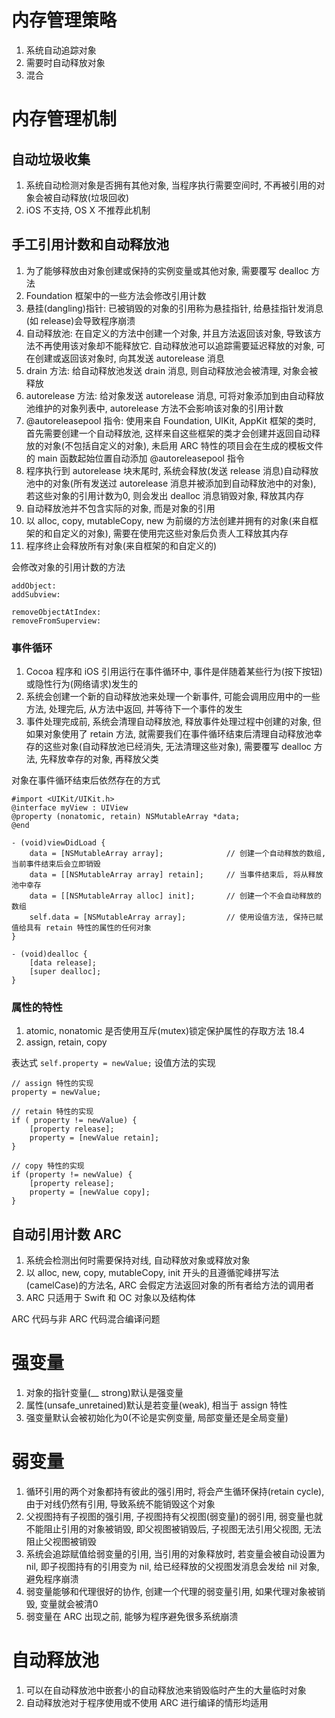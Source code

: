 # 内存管理策略

1. 系统自动追踪对象
2. 需要时自动释放对象
3. 混合

# 内存管理机制

##  自动垃圾收集

1. 系统自动检测对象是否拥有其他对象, 当程序执行需要空间时, 不再被引用的对象会被自动释放(垃圾回收)
2. iOS 不支持, OS X 不推荐此机制

## 手工引用计数和自动释放池

1. 为了能够释放由对象创建或保持的实例变量或其他对象, 需要覆写 dealloc 方法
2. Foundation 框架中的一些方法会修改引用计数
3. 悬挂(dangling)指针: 已被销毁的对象的引用称为悬挂指针, 给悬挂指针发消息(如 release)会导致程序崩溃
4. 自动释放池: 在自定义的方法中创建一个对象, 并且方法返回该对象, 导致该方法不再使用该对象却不能释放它. 自动释放池可以追踪需要延迟释放的对象, 可在创建或返回该对象时, 向其发送 autorelease 消息
5. drain 方法: 给自动释放池发送 drain 消息, 则自动释放池会被清理, 对象会被释放
6. autorelease 方法: 给对象发送 autorelease 消息, 可将对象添加到由自动释放池维护的对象列表中, autorelease 方法不会影响该对象的引用计数
7. \@autoreleasepool 指令: 使用来自 Foundation, UIKit, AppKit 框架的类时, 首先需要创建一个自动释放池, 这样来自这些框架的类才会创建并返回自动释放的对象(不包括自定义的对象), 未启用 ARC 特性的项目会在生成的模板文件的 main 函数起始位置自动添加 \@autoreleasepool 指令
8. 程序执行到 autorelease 块末尾时, 系统会释放(发送 release 消息)自动释放池中的对象(所有发送过 autorelease 消息并被添加到自动释放池中的对象), 若这些对象的引用计数为0, 则会发出 dealloc 消息销毁对象, 释放其内存
9. 自动释放池并不包含实际的对象, 而是对象的引用
10. 以 alloc, copy, mutableCopy, new 为前缀的方法创建并拥有的对象(来自框架的和自定义的对象), 需要在使用完这些对象后负责人工释放其内存
11. 程序终止会释放所有对象(来自框架的和自定义的)

会修改对象的引用计数的方法

```
addObject:
addSubview:

removeObjectAtIndex:
removeFromSuperview:
```

### 事件循环

1. Cocoa 程序和 iOS 引用运行在事件循环中, 事件是伴随着某些行为(按下按钮)或隐性行为(网络请求)发生的
2. 系统会创建一个新的自动释放池来处理一个新事件, 可能会调用应用中的一些方法, 处理完后, 从方法中返回, 并等待下一个事件的发生
3. 事件处理完成前, 系统会清理自动释放池, 释放事件处理过程中创建的对象, 但如果对象使用了 retain 方法, 就需要我们在事件循环结束后清理自动释放池幸存的这些对象(自动释放池已经消失, 无法清理这些对象), 需要覆写 dealloc 方法, 先释放幸存的对象, 再释放父类

对象在事件循环结束后依然存在的方式

```
#import <UIKit/UIKit.h>
@interface myView : UIView
@property (nonatomic, retain) NSMutableArray *data;
@end

- (void)viewDidLoad {
	data = [NSMutableArray array];				// 创建一个自动释放的数组, 当前事件结束后会立即销毁
	data = [[NSMutableArray array] retain];		// 当事件结束后, 将从释放池中幸存
	data = [[NSMutableArray alloc] init];		// 创建一个不会自动释放的数组
	self.data = [NSMutableArray array];			// 使用设值方法, 保持已赋值给具有 retain 特性的属性的任何对象
}

- (void)dealloc {
	[data release];
	[super dealloc];
}
```

### 属性的特性

1. atomic, nonatomic 是否使用互斥(mutex)锁定保护属性的存取方法 18.4
2. assign, retain, copy

表达式 `self.property = newValue;` 设值方法的实现

```
// assign 特性的实现
property = newValue;

// retain 特性的实现
if ( property != newValue) {
	[property release];
	property = [newValue retain];
}

// copy 特性的实现
if (property != newValue) {
	[property release];
	property = [newValue copy];
}
```

## 自动引用计数 ARC

1. 系统会检测出何时需要保持对线, 自动释放对象或释放对象
2. 以 alloc, new, copy, mutableCopy, init 开头的且遵循驼峰拼写法(camelCase)的方法名, ARC 会假定方法返回对象的所有者给方法的调用者
3. ARC 只适用于 Swift 和 OC 对象以及结构体

ARC 代码与非 ARC 代码混合编译问题

# 强变量

1. 对象的指针变量(__ strong)默认是强变量
2. 属性(unsafe_unretained)默认是若变量(weak), 相当于 assign 特性
2. 强变量默认会被初始化为0(不论是实例变量, 局部变量还是全局变量)

# 弱变量

1. 循环引用的两个对象都持有彼此的强引用时, 将会产生循环保持(retain cycle), 由于对线仍然有引用, 导致系统不能销毁这个对象
2. 父视图持有子视图的强引用, 子视图持有父视图(弱变量)的弱引用, 弱变量也就不能阻止引用的对象被销毁, 即父视图被销毁后, 子视图无法引用父视图, 无法阻止父视图被销毁
3. 系统会追踪赋值给弱变量的引用, 当引用的对象释放时, 若变量会被自动设置为 nil, 即子视图持有的引用变为 nil, 给已经释放的父视图发消息会发给 nil 对象, 避免程序崩溃
4. 弱变量能够和代理很好的协作, 创建一个代理的弱变量引用, 如果代理对象被销毁, 变量就会被清0
5. 弱变量在 ARC 出现之前, 能够为程序避免很多系统崩溃

# 自动释放池

1. 可以在自动释放池中嵌套小的自动释放池来销毁临时产生的大量临时对象
2. 自动释放池对于程序使用或不使用 ARC 进行编译的情形均适用
